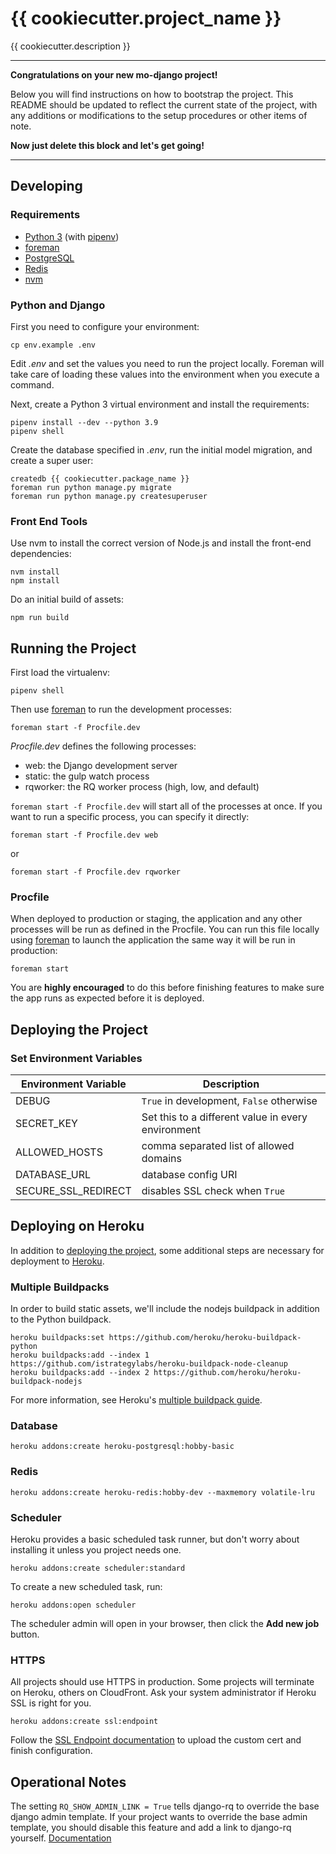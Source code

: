 # {{ cookiecutter.project_name }}

{{ cookiecutter.description }}

---

**Congratulations on your new mo-django project!**

Below you will find instructions on how to bootstrap the project.
This README should be updated to reflect the current state of the project,
with any additions or modifications to the setup procedures or other items
of note.

**Now just delete this block and let's get going!**

---

## Developing

### Requirements

* [Python 3](https://www.python.org) (with [pipenv](http://pipenv.readthedocs.io/en/latest/))
* [foreman](http://ddollar.github.io/foreman/)
* [PostgreSQL](https://www.postgresql.org)
* [Redis](https://redis.io)
* [nvm](https://github.com/creationix/nvm)

### Python and Django

First you need to configure your environment:

```
cp env.example .env
```

Edit *.env* and set the values you need to run the project locally. Foreman will take care
of loading these values into the environment when you execute a command.

Next, create a Python 3 virtual environment and install the requirements:

```
pipenv install --dev --python 3.9
pipenv shell
```

Create the database specified in *.env*, run the initial model migration,
and create a super user:

```
createdb {{ cookiecutter.package_name }}
foreman run python manage.py migrate
foreman run python manage.py createsuperuser
```

### Front End Tools

Use nvm to install the correct version
of Node.js and install the front-end dependencies:

```
nvm install
npm install
```

Do an initial build of assets:

```
npm run build
```


## Running the Project

First load the virtualenv:

```
pipenv shell
```

Then use [foreman](http://ddollar.github.io/foreman/) to run the development processes:

```
foreman start -f Procfile.dev
```

*Procfile.dev* defines the following processes:

* web: the Django development server
* static: the gulp watch process
* rqworker: the RQ worker process (high, low, and default)

`foreman start -f Procfile.dev` will start all of the processes at once. If you
want to run a specific process, you can specify it directly:

```
foreman start -f Procfile.dev web
```

or

```
foreman start -f Procfile.dev rqworker
```


### Procfile

When deployed to production or staging, the application and any other processes will be run as defined in the Procfile. You can run this file locally using [foreman](http://ddollar.github.io/foreman/) to launch the application the same way it will be run in production:

```
foreman start
```

You are **highly encouraged** to do this before finishing features to make sure the app runs as expected before it is deployed.


## Deploying the Project

### Set Environment Variables

| Environment Variable | Description |
|----------------------|-------------|
| DEBUG | `True` in development, `False` otherwise |
| SECRET_KEY | Set this to a different value in every environment |
| ALLOWED_HOSTS | comma separated list of allowed domains |
| DATABASE_URL | database config URI |
| SECURE_SSL_REDIRECT | disables SSL check when `True` |


## Deploying on Heroku

In addition to [deploying the project](#deploying-the-project), some additional steps are necessary for deployment to [Heroku](https://heroku.com).

### Multiple Buildpacks

In order to build static assets, we'll include the nodejs buildpack in addition
to the Python buildpack.

```
heroku buildpacks:set https://github.com/heroku/heroku-buildpack-python
heroku buildpacks:add --index 1 https://github.com/istrategylabs/heroku-buildpack-node-cleanup
heroku buildpacks:add --index 2 https://github.com/heroku/heroku-buildpack-nodejs
```

For more information, see Heroku's [multiple buildpack guide](
https://devcenter.heroku.com/articles/using-multiple-buildpacks-for-an-app).


### Database

```
heroku addons:create heroku-postgresql:hobby-basic
```


### Redis

```
heroku addons:create heroku-redis:hobby-dev --maxmemory volatile-lru
```


### Scheduler

Heroku provides a basic scheduled task runner, but don't worry about installing
it unless you project needs one.

```
heroku addons:create scheduler:standard
```

To create a new scheduled task, run:

```
heroku addons:open scheduler
```

The scheduler admin will open in your browser, then click the
**Add new job** button.

### HTTPS

All projects should use HTTPS in production. Some projects will terminate on
Heroku, others on CloudFront. Ask your system administrator if
Heroku SSL is right for you.

```
heroku addons:create ssl:endpoint
```

Follow the
[SSL Endpoint documentation](https://devcenter.heroku.com/articles/ssl-endpoint)
to upload the custom cert and finish configuration.

## Operational Notes

The setting `RQ_SHOW_ADMIN_LINK = True` tells django-rq to override the base django admin template. If your project wants to override the base admin template, you should disable this feature and add a link to django-rq yourself. [Documentation](https://github.com/ui/django-rq#queue-statistics)
